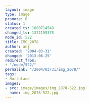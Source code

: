 ```yaml
---
layout: image
type: image
promote: 0
status: 1
created_ts: 1080714548
changed_ts: 1372159378
node_id: 522
title: IMG_2078
author: anj
created: '2004-03-31'
changed: '2013-06-25'
redirect_from:
- "/node/522/"
permalink: "/2004/03/31/img_2078/"
tags:
- Northland
images:
- src: image/images/img_2078-522.jpg
  name: img_2078-522.jpg
---
```


